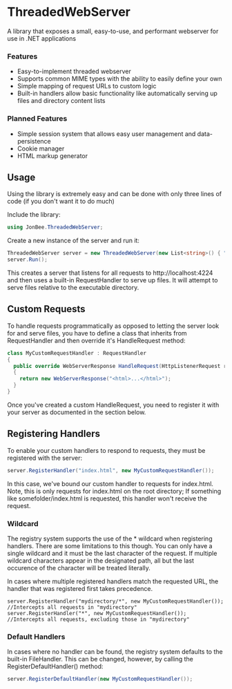 # ThreadedWebServer
A library that exposes a small, easy-to-use, and performant webserver for use in .NET applications

### Features
  * Easy-to-implement threaded webserver
  * Supports common MIME types with the ability to easily define your own
  * Simple mapping of request URLs to custom logic
  * Built-in handlers allow basic functionality like automatically serving up files and directory content lists
### Planned Features
  * Simple session system that allows easy user management and data-persistence
  * Cookie manager
  * HTML markup generator


## Usage
Using the library is extremely easy and can be done with only three lines of code (if you don't want it to do much)

Include the library:
```csharp
using JonBee.ThreadedWebServer;
```
Create a new instance of the server and run it:
```csharp
ThreadedWebServer server = new ThreadedWebServer(new List<string>() { "http://localhost:4224/" });
server.Run();
```
This creates a server that listens for all requests to http://localhost:4224 and then uses a built-in RequestHandler to serve up files.
It will attempt to serve files relative to the executable directory.

## Custom Requests
To handle requests programmatically as opposed to letting the server look for and serve files, you have to define a class that inherits from RequestHandler and then override it's HandleRequest method:
```csharp
class MyCustomRequestHandler : RequestHandler
{
  public override WebServerResponse HandleRequest(HttpListenerRequest request)
  {
    return new WebServerResponse("<html>...</html>");
  }
}
```
Once you've created a custom HandleRequest, you need to register it with your server as documented in the section below.

## Registering Handlers
To enable your custom handlers to respond to requests, they must be registered with the server:
```csharp
server.RegisterHandler("index.html", new MyCustomRequestHandler());
```
In this case, we've bound our custom handler to requests for index.html. Note, this is only requests for index.html on the root directory; If something like somefolder/index.html is requested, this handler won't receive the request.

### Wildcard
The registry system supports the use of the * wildcard when registering handlers. There are some limitations to this though. You can only have a single wildcard and it must be the last character of the request. If multiple wildcard characters appear in the designated path, all but the last occurence of the character will be treated literally.

In cases where multiple registered handlers match the requested URL, the handler that was registered first takes precedence.
```chsarp
server.RegisterHandler("mydirectory/*", new MyCustomRequestHandler()); //Intercepts all requests in "mydirectory"
server.RegisterHandler("*", new MyCustomRequestHandler()); //Intercepts all requests, excluding those in "mydirectory"
```
### Default Handlers
In cases where no handler can be found, the registry system defaults to the built-in FileHandler. This can be changed, however, by calling the RegisterDefaultHandler() method:
```csharp
server.RegisterDefaultHandler(new MyCustomRequestHandler());
```
